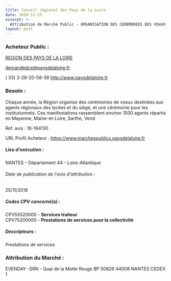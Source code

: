 ```yaml
---
title: Conseil régional des Pays de la Loire
date: 2018-11-25
excerpt: >-
  Attribution de Marché Public - ORGANISATION DES CEREMONIES DES VOeUX DESTINEES AUX AGENTS DU CONSEIL REGIONAL ET AUX INSTITUTIONNELS
layout: post
---
```


### Acheteur Public : 
<a href="/acheteur-33/siren-234400034"> REGION DES PAYS DE LA LOIRE</a><br/>



demandedce@paysdelaloire.fr

( 33) 2-28-20-58-38
http://www.paysdelaloire.fr
### Besoin :

Chaque année, la Région organise des cérémonies de voeux destinées aux agents régionaux des lycées et du siège, et une cérémonie pour les institutionnels. Ces manifestations rassemblent environ 1500 agents répartis en Mayenne, Maine-et-Loire, Sarthe, Vend

Ref. avis : 18-164130

URL Profil Acheteur : https://www.marchespublics.paysdelaloire.fr

##### Lieu d'exécution :

NANTES - Département 44 - Loire-Atlantique

###### Date de publication de l'avis d'attribution : 
25/11/2018

##### Codes CPV concerné(s) :
CPV55520000 - **Services traiteur** <br/>
CPV75200000 - **Prestations de services pour la collectivité** <br/>

##### Descripteurs :
Prestations de services <br/>

### Attribution du Marché :
EVENDAY -SRN - Quai de la Motte Rouge BP 50826 44008 NANTES CEDEX 1 <br/>
